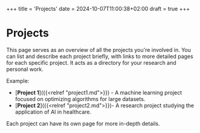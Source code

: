 +++
title = 'Projects'
date = 2024-10-07T11:00:38+02:00
draft = true
+++

# Projects

This page serves as an overview of all the projects you're involved in. You can list and describe each project briefly, with links to more detailed pages for each specific project. It acts as a directory for your research and personal work.

Example:

- [**Project 1**]({{<relref "project1.md">}}) - A machine learning project focused on optimizing algorithms for large datasets.
- [**Project 2**]({{<relref "project2.md">}})- A research project studying the application of AI in healthcare.

Each project can have its own page for more in-depth details.
